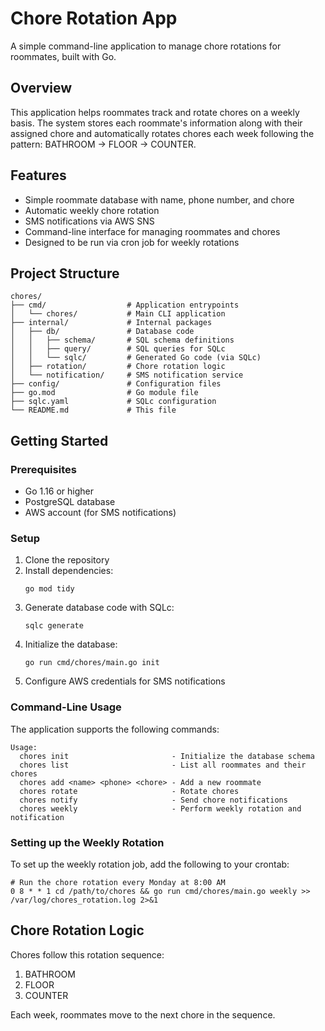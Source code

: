 # Chore Rotation App

A simple command-line application to manage chore rotations for roommates, built with Go.

## Overview

This application helps roommates track and rotate chores on a weekly basis. The system stores each roommate's information along with their assigned chore and automatically rotates chores each week following the pattern: BATHROOM → FLOOR → COUNTER.

## Features

- Simple roommate database with name, phone number, and chore
- Automatic weekly chore rotation
- SMS notifications via AWS SNS
- Command-line interface for managing roommates and chores
- Designed to be run via cron job for weekly rotations

## Project Structure

```
chores/
├── cmd/                  # Application entrypoints
│   └── chores/           # Main CLI application
├── internal/             # Internal packages
│   ├── db/               # Database code
│   │   ├── schema/       # SQL schema definitions
│   │   ├── query/        # SQL queries for SQLc
│   │   └── sqlc/         # Generated Go code (via SQLc)
│   ├── rotation/         # Chore rotation logic
│   └── notification/     # SMS notification service
├── config/               # Configuration files
├── go.mod                # Go module file
├── sqlc.yaml             # SQLc configuration
└── README.md             # This file
```

## Getting Started

### Prerequisites

- Go 1.16 or higher
- PostgreSQL database
- AWS account (for SMS notifications)

### Setup

1. Clone the repository
2. Install dependencies:
   ```
   go mod tidy
   ```
3. Generate database code with SQLc:
   ```
   sqlc generate
   ```
4. Initialize the database:
   ```
   go run cmd/chores/main.go init
   ```
5. Configure AWS credentials for SMS notifications

### Command-Line Usage

The application supports the following commands:

```
Usage:
  chores init                       - Initialize the database schema
  chores list                       - List all roommates and their chores
  chores add <name> <phone> <chore> - Add a new roommate
  chores rotate                     - Rotate chores
  chores notify                     - Send chore notifications
  chores weekly                     - Perform weekly rotation and notification
```

### Setting up the Weekly Rotation

To set up the weekly rotation job, add the following to your crontab:

```
# Run the chore rotation every Monday at 8:00 AM
0 8 * * 1 cd /path/to/chores && go run cmd/chores/main.go weekly >> /var/log/chores_rotation.log 2>&1
```

## Chore Rotation Logic

Chores follow this rotation sequence:
1. BATHROOM
2. FLOOR
3. COUNTER

Each week, roommates move to the next chore in the sequence.